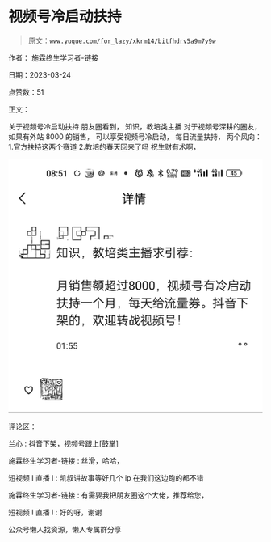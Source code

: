 # 视频号冷启动扶持

> 原文：[`www.yuque.com/for_lazy/xkrm14/bitfhdrv5a9m7y9w`](https://www.yuque.com/for_lazy/xkrm14/bitfhdrv5a9m7y9w)



作者： 施霖终生学习者-链接



日期：2023-03-24



点赞数：51



正文：



关于视频号冷启动扶持 朋友圈看到， 知识，教培类主播 对于视频号深耕的圈友， 如果有外站 8000 的销售， 可以享受视频号冷启动， 每日流量扶持， 两个风向： 1.官方扶持这两个赛道 2.教培的春天回来了吗 祝生财有术啊，



![](img/41908bfb27d164174e2cea525ddc4133.png)  

评论区：



兰心 : 抖音下架，视频号跟上[鼓掌]



施霖终生学习者-链接 : 丝滑，哈哈，



短视频 I 直播 I : 凯叔讲故事等好几个 ip 在我们这边跑的都不错



施霖终生学习者-链接 : 有需要我把朋友圈这个大佬，推荐给您，



短视频 I 直播 I : 好的呀，谢谢



公众号懒人找资源，懒人专属群分享

</ne-p>